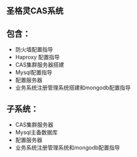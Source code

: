 ## 圣格灵CAS系统

## 包含：
- 防火墙配置指导
- Haproxy 配置指导
- CAS集群服务器搭建
- Mysql配置指导
- 配置服务器
- 业务系统注册管理系统搭建和mongodb配置指导

## 子系统：
- CAS集群服务器
- Mysql主备数据库
- 配置服务器
- 业务系统注册管理系统和mongodb配置指导